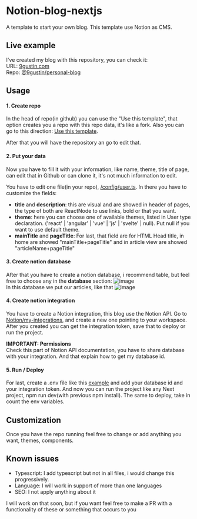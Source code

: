 # Notion-blog-nextjs

A template to start your own blog. This template use Notion as CMS.

## Live example
I've created my blog with this repository, you can check it: <br />
URL: [9gustin.com](https://www.9gustin.com) <br />
Repo: [@9gustin/personal-blog](https://github.com/9gustin/personal-blog)
## Usage

#### 1. Create repo
In the head of repo(in github) you can use the "Use this template", that option creates you a repo with this repo data, it's like a fork. Also you can go to this direction: [Use this template](https://github.com/9gustin/notion-blog-nextjs/generate).

After that you will have the repository an go to edit that.

#### 2. Put your data
Now you have to fill it with your information, like name, theme, title of page, can edit that in Github or can clone it, it's not much information to edit.

You have to edit one file(in your repo), [/config/user.ts](https://github.com/9gustin/notion-blog-nextjs/blob/main/config/user.ts).
In there you have to customize the fields: <br />

* **title** and **description**: this are visual and are showed in header of pages, the type of both are ReactNode to use links, bold or that you want. <br />
* **theme**: here you can choose one of available themes, listed in User type declaration. ('react' | 'angular' | 'vue' | 'js' | 'svelte' | null). Put null if you want to use default theme.<br />
 * **mainTitle** and **pageTitle**: For last, that field are for HTML Head title, in home are showed "mainTitle+pageTitle" and in article view are showed "articleName+pageTitle"

#### 3. Create notion database
After that you have to create a notion database, i recommend table, but feel free to choose any in the **database** section:
![image](https://user-images.githubusercontent.com/38046239/125204014-7ea67a80-e251-11eb-9d42-80c9bea13330.png) <br />
In this database we put our articles, like that
![image](https://user-images.githubusercontent.com/38046239/125204047-a564b100-e251-11eb-94f6-4888bbe4dae6.png) <br />

#### 4. Create notion integration
You have to create a Notion integration, this blog use the Notion API. Go to [Notion/my-integrations](https://www.notion.so/my-integrations), and create a new one pointing to your workspace.
After you created you can get the integration token, save that to deploy or run the project.

**IMPORTANT: Permissions** <br />
Check this part of Notion API documentation, you have to share database with your integration. And that explain how to get my database id.

#### 5. Run / Deploy

For last, create a .env file like this [example](https://github.com/9gustin/notion-blog-nextjs/blob/main/.env.example) and add your database id and your integration token. And now you can run the project like any Next project, npm run dev(with previous npm install).
The same to deploy, take in count the env variables.

## Customization
Once you have the repo running feel free to change or add anything you want, themes, components.

## Known issues
 * Typescript: I add typescript but not in all files, i would change this progressively.
 * Language: I will work in support of more than one languages
 * SEO: I not apply anything about it

I will work on that soon, but if you want feel free to make a PR with a functionality of these or something that occurs to you
